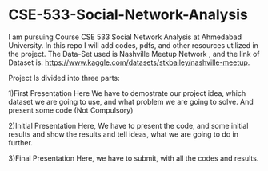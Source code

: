 # CSE-533-Social-Network-Analysis
I am pursuing Course CSE 533 Social Network Analysis at Ahmedabad University. In this repo I will add codes, pdfs, and other resources utilized in the project. The Data-Set used is Nashville Meetup Network , and the link of Dataset is: https://www.kaggle.com/datasets/stkbailey/nashville-meetup.

Project Is divided into three parts:


  1)First Presentation
  Here We have to demostrate our project idea, which dataset we are going to use, and what problem we are going to solve.
  And present some code (Not Compulsory)
  
  2)Initial Presentation
  Here, We have to present the code, and some initial results and show the results and tell ideas, what we are going to do in further.
  
  3)Final Presentation
  Here, we have to submit, with all the codes and results.
